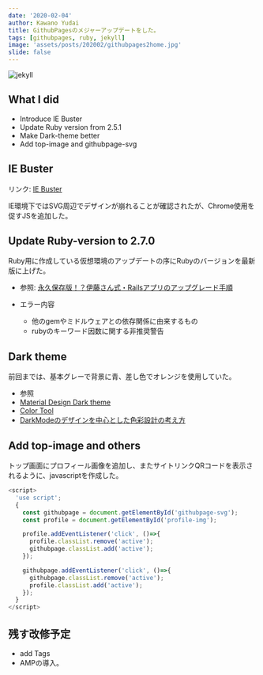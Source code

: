 ```yaml
---
date: '2020-02-04'
author: Kawano Yudai
title: GithubPagesのメジャーアップデートをした。
tags: [githubpages, ruby, jekyll]
image: 'assets/posts/202002/githubpages2home.jpg'
slide: false
---
```


<picture>
  <source srcSet="/assets/posts/202002/githubpages2home.webp" type="image/webp" />
  <img src="/assets/posts/202002/githubpages2home.jpg" alt="jekyll" />
</picture>

## What I did
- Introduce IE Buster
- Update Ruby version from 2.5.1
- Make Dark-theme better
- Add top-image and githubpage-svg

## IE Buster
リンク: [IE Buster](https://ie-buster.qranoko.jp/)

IE環境下ではSVG周辺でデザインが崩れることが確認されたが、Chrome使用を促すJSを追加した。

## Update Ruby-version to 2.7.0
Ruby用に作成している仮想環境のアップデートの序にRubyのバージョンを最新版に上げた。

- 参照: [永久保存版！？伊藤さん式・Railsアプリのアップグレード手順](https://qiita.com/jnchito/items/0ee47108972a0e302caf)

- エラー内容
  - 他のgemやミドルウェアとの依存関係に由来するもの
  - rubyのキーワード因数に関する非推奨警告

## Dark theme
前回までは、基本グレーで背景に青、差し色でオレンジを使用していた。

- 参照
- [Material Design Dark theme](https://material.io/design/color/dark-theme.html)
- [Color Tool](https://material.io/resources/color/#!/?view.left=0&view.right=1&primary.color=121212&secondary.color=7bd0e7)
- [DarkModeのデザインを中心とした色彩設計の考え方](https://kudakurage.hatenadiary.com/entry/2019/07/29/083000)

## Add top-image and others
トップ画面にプロフィール画像を追加し、またサイトリンクQRコードを表示されるように、javascriptを作成した。

```javascript
<script>
  'use script';
  {
    const githubpage = document.getElementById('githubpage-svg');
    const profile = document.getElementById('profile-img');

    profile.addEventListener('click', ()=>{
      profile.classList.remove('active');
      githubpage.classList.add('active');
    });

    githubpage.addEventListener('click', ()=>{
      githubpage.classList.remove('active');
      profile.classList.add('active');
    });
  }
</script>
```

## 残す改修予定
- add Tags
- AMPの導入。